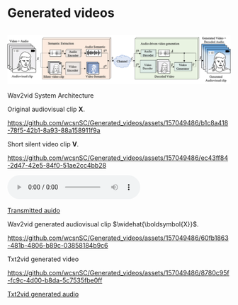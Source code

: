 # Generated videos

``` ![System Architecture](https://github.com/wcsnSC/Generated_videos/assets/157049486/cca96d72-c06a-4515-8e0c-e629fe059273)
```

![System Architecture](https://github.com/wcsnSC/Generated_videos/raw/main/img/sys_0705.png)

Wav2vid System Architecture

Original audiovisual clip $\boldsymbol{X}$.

https://github.com/wcsnSC/Generated_videos/assets/157049486/b1c8a418-78f5-42b1-8a93-88a158911f9a

Short silent video clip $\boldsymbol{V}$.

https://github.com/wcsnSC/Generated_videos/assets/157049486/ec43ff84-2d47-42e5-84f0-51ae2cc4bb28

<audio controls>
  <source src="https://github.com/wcsnSC/Generated_videos/raw/main/audio/Female20s.wav" type="audio/wav">
  Your browser does not support the audio element.
</audio>

[Transmitted auido](https://s31.aconvert.com/convert/p3r68-cdx67/0ofva-1mz7u.wav)


Wav2vid generated audiovisual clip  $\widehat{\boldsymbol{X}}$.

https://github.com/wcsnSC/Generated_videos/assets/157049486/60fb1863-481b-4806-b89c-03858184b9c6


Txt2vid generated video

https://github.com/wcsnSC/Generated_videos/assets/157049486/8780c95f-fc9c-4d00-b8da-5c7535fbe0ff


[Txt2vid generated audio](https://s17.aconvert.com/convert/p3r68-cdx67/nvjhj-q1omx.mp3)<br>




